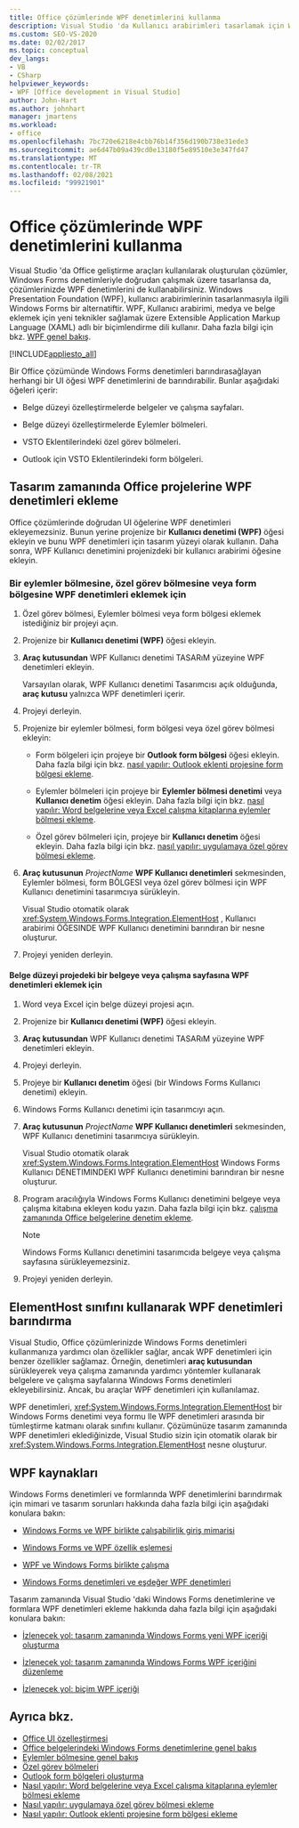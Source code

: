 ```yaml
---
title: Office çözümlerinde WPF denetimlerini kullanma
description: Visual Studio 'da Kullanıcı arabirimleri tasarlamak için Windows Presentation Foundation (WPF) denetimlerini nasıl kullanabileceğinizi öğrenin.
ms.custom: SEO-VS-2020
ms.date: 02/02/2017
ms.topic: conceptual
dev_langs:
- VB
- CSharp
helpviewer_keywords:
- WPF [Office development in Visual Studio]
author: John-Hart
ms.author: johnhart
manager: jmartens
ms.workload:
- office
ms.openlocfilehash: 7bc720e6218e4cbb76b14f356d190b738e31ede3
ms.sourcegitcommit: ae6d47b09a439cd0e13180f5e89510e3e347fd47
ms.translationtype: MT
ms.contentlocale: tr-TR
ms.lasthandoff: 02/08/2021
ms.locfileid: "99921901"
---
```

# <a name="use-wpf-controls-in-office-solutions"></a>Office çözümlerinde WPF denetimlerini kullanma

Visual Studio 'da Office geliştirme araçları kullanılarak oluşturulan çözümler, Windows Forms denetimleriyle doğrudan çalışmak üzere tasarlansa da, çözümlerinizde WPF denetimlerini de kullanabilirsiniz. Windows Presentation Foundation (WPF), kullanıcı arabirimlerinin tasarlanmasıyla ilgili Windows Forms bir alternatiftir. WPF, Kullanıcı arabirimi, medya ve belge eklemek için yeni teknikler sağlamak üzere Extensible Application Markup Language (XAML) adlı bir biçimlendirme dili kullanır. Daha fazla bilgi için bkz. [WPF genel bakış](/dotnet/framework/wpf/introduction-to-wpf).

[!INCLUDE[appliesto_all](../vsto/includes/appliesto-all-md.md)]

Bir Office çözümünde Windows Forms denetimleri barındırasağlayan herhangi bir UI öğesi WPF denetimlerini de barındırabilir. Bunlar aşağıdaki öğeleri içerir:

- Belge düzeyi özelleştirmelerde belgeler ve çalışma sayfaları.

- Belge düzeyi özelleştirmelerde Eylemler bölmeleri.

- VSTO Eklentilerindeki özel görev bölmeleri.

- Outlook için VSTO Eklentilerindeki form bölgeleri.

## <a name="add-wpf-controls-to-office-projects-at-design-time"></a>Tasarım zamanında Office projelerine WPF denetimleri ekleme

Office çözümlerinde doğrudan UI öğelerine WPF denetimleri ekleyemezsiniz. Bunun yerine projenize bir **Kullanıcı denetimi (WPF)** öğesi ekleyin ve bunu WPF denetimleri için tasarım yüzeyi olarak kullanın. Daha sonra, WPF Kullanıcı denetimini projenizdeki bir kullanıcı arabirimi öğesine ekleyin.

### <a name="to-add-wpf-controls-to-an-actions-pane-custom-task-pane-or-form-region"></a>Bir eylemler bölmesine, özel görev bölmesine veya form bölgesine WPF denetimleri eklemek için

1. Özel görev bölmesi, Eylemler bölmesi veya form bölgesi eklemek istediğiniz bir projeyi açın.

2. Projenize bir **Kullanıcı denetimi (WPF)** öğesi ekleyin.

3. **Araç kutusundan** WPF Kullanıcı denetimi TASARıM yüzeyine WPF denetimleri ekleyin.

     Varsayılan olarak, WPF Kullanıcı denetimi Tasarımcısı açık olduğunda, **araç kutusu** yalnızca WPF denetimleri içerir.

4. Projeyi derleyin.

5. Projenize bir eylemler bölmesi, form bölgesi veya özel görev bölmesi ekleyin:

    - Form bölgeleri için projeye bir **Outlook form bölgesi** öğesi ekleyin. Daha fazla bilgi için bkz. [nasıl yapılır: Outlook eklenti projesine form bölgesi ekleme](../vsto/how-to-add-a-form-region-to-an-outlook-add-in-project.md).

    - Eylemler bölmeleri için projeye bir **Eylemler bölmesi denetimi** veya **Kullanıcı denetim** öğesi ekleyin. Daha fazla bilgi için bkz. [nasıl yapılır: Word belgelerine veya Excel çalışma kitaplarına eylemler bölmesi ekleme](../vsto/how-to-add-an-actions-pane-to-word-documents-or-excel-workbooks.md).

    - Özel görev bölmeleri için, projeye bir **Kullanıcı denetim** öğesi ekleyin. Daha fazla bilgi için bkz. [nasıl yapılır: uygulamaya özel görev bölmesi ekleme](../vsto/how-to-add-a-custom-task-pane-to-an-application.md).

6. **Araç kutusunun** *ProjectName* **WPF Kullanıcı denetimleri** sekmesinden, Eylemler bölmesi, form BÖLGESI veya özel görev bölmesi için WPF Kullanıcı denetimini tasarımcıya sürükleyin.

     Visual Studio otomatik olarak <xref:System.Windows.Forms.Integration.ElementHost> , Kullanıcı arabirimi ÖĞESINDE WPF Kullanıcı denetimini barındıran bir nesne oluşturur.

7. Projeyi yeniden derleyin.

#### <a name="to-add-wpf-controls-to-a-document-or-worksheet-in-a-document-level-project"></a>Belge düzeyi projedeki bir belgeye veya çalışma sayfasına WPF denetimleri eklemek için

1. Word veya Excel için belge düzeyi projesi açın.

2. Projenize bir **Kullanıcı denetimi (WPF)** öğesi ekleyin.

3. **Araç kutusundan** WPF Kullanıcı denetimi TASARıM yüzeyine WPF denetimleri ekleyin.

4. Projeyi derleyin.

5. Projeye bir **Kullanıcı denetim** öğesi (bir Windows Forms Kullanıcı denetimi) ekleyin.

6. Windows Forms Kullanıcı denetimi için tasarımcıyı açın.

7. **Araç kutusunun** *ProjectName* **WPF Kullanıcı denetimleri** sekmesinden, WPF Kullanıcı denetimini tasarımcıya sürükleyin.

     Visual Studio otomatik olarak <xref:System.Windows.Forms.Integration.ElementHost> Windows Forms Kullanıcı DENETIMINDEKI WPF Kullanıcı denetimini barındıran bir nesne oluşturur.

8. Program aracılığıyla Windows Forms Kullanıcı denetimini belgeye veya çalışma kitabına ekleyen kodu yazın. Daha fazla bilgi için bkz. [çalışma zamanında Office belgelerine denetim ekleme](../vsto/adding-controls-to-office-documents-at-run-time.md).

    > [!NOTE]
    > Windows Forms Kullanıcı denetimini tasarımcıda belgeye veya çalışma sayfasına sürükleyemezsiniz.

9. Projeyi yeniden derleyin.

## <a name="host-wpf-controls-by-using-the-elementhost-class"></a>ElementHost sınıfını kullanarak WPF denetimleri barındırma

Visual Studio, Office çözümlerinizde Windows Forms denetimleri kullanmanıza yardımcı olan özellikler sağlar, ancak WPF denetimleri için benzer özellikler sağlamaz. Örneğin, denetimleri **araç kutusundan** sürükleyerek veya çalışma zamanında yardımcı yöntemler kullanarak belgelere ve çalışma sayfalarına Windows Forms denetimleri ekleyebilirsiniz. Ancak, bu araçlar WPF denetimleri için kullanılamaz.

WPF denetimleri, <xref:System.Windows.Forms.Integration.ElementHost> bir Windows Forms denetimi veya formu Ile WPF denetimleri arasında bir tümleştirme katmanı olarak sınıfını kullanır. Çözümünüze tasarım zamanında WPF denetimleri eklediğinizde, Visual Studio sizin için otomatik olarak bir <xref:System.Windows.Forms.Integration.ElementHost> nesne oluşturur.

## <a name="wpf-resources"></a>WPF kaynakları

Windows Forms denetimleri ve formlarında WPF denetimlerini barındırmak için mimari ve tasarım sorunları hakkında daha fazla bilgi için aşağıdaki konulara bakın:

- [Windows Forms ve WPF birlikte çalışabilirlik giriş mimarisi](/dotnet/framework/wpf/advanced/windows-forms-and-wpf-interoperability-input-architecture)

- [Windows Forms ve WPF özellik eşlemesi](/dotnet/framework/wpf/advanced/windows-forms-and-wpf-property-mapping)

- [WPF ve Windows Forms birlikte çalışma](/dotnet/framework/wpf/advanced/wpf-and-windows-forms-interoperation)

- [Windows Forms denetimleri ve eşdeğer WPF denetimleri](/dotnet/framework/wpf/advanced/windows-forms-controls-and-equivalent-wpf-controls)

Tasarım zamanında Visual Studio 'daki Windows Forms denetimlerine ve formlara WPF denetimleri ekleme hakkında daha fazla bilgi için aşağıdaki konulara bakın:

- [İzlenecek yol: tasarım zamanında Windows Forms yeni WPF içeriği oluşturma](/dotnet/framework/winforms/advanced/walkthrough-creating-new-wpf-content-on-windows-forms-at-design-time)

- [İzlenecek yol: tasarım zamanında Windows Forms WPF içeriğini düzenleme](/dotnet/framework/winforms/advanced/walkthrough-arranging-wpf-content-on-windows-forms-at-design-time)

- [İzlenecek yol: biçim WPF içeriği](/dotnet/framework/winforms/advanced/walkthrough-styling-wpf-content)

## <a name="see-also"></a>Ayrıca bkz.

- [Office UI özelleştirmesi](../vsto/office-ui-customization.md)
- [Office belgelerindeki Windows Forms denetimlerine genel bakış](../vsto/windows-forms-controls-on-office-documents-overview.md)
- [Eylemler bölmesine genel bakış](../vsto/actions-pane-overview.md)
- [Özel görev bölmeleri](../vsto/custom-task-panes.md)
- [Outlook form bölgeleri oluşturma](../vsto/creating-outlook-form-regions.md)
- [Nasıl yapılır: Word belgelerine veya Excel çalışma kitaplarına eylemler bölmesi ekleme](../vsto/how-to-add-an-actions-pane-to-word-documents-or-excel-workbooks.md)
- [Nasıl yapılır: uygulamaya özel görev bölmesi ekleme](../vsto/how-to-add-a-custom-task-pane-to-an-application.md)
- [Nasıl yapılır: Outlook eklenti projesine form bölgesi ekleme](../vsto/how-to-add-a-form-region-to-an-outlook-add-in-project.md)
